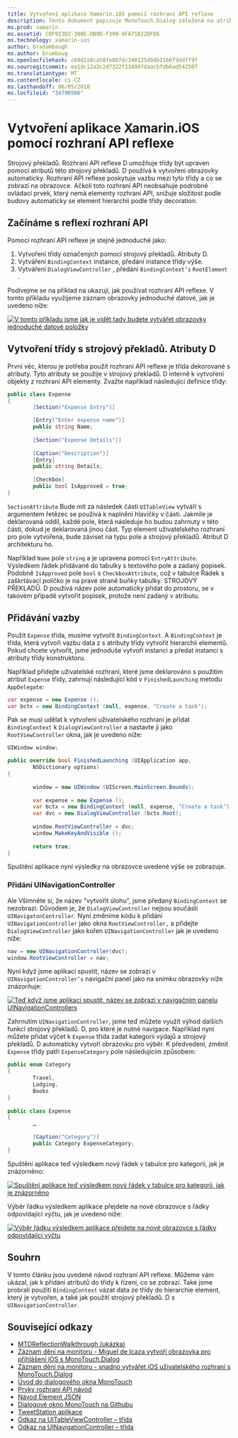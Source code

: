 ```yaml
---
title: Vytvoření aplikace Xamarin.iOS pomocí rozhraní API reflexe
description: Tento dokument popisuje MonoTouch.Dialog založená na atributu reflexe rozhraní API, které vytvoří podle třídy upraven pomocí atributů uživatelského rozhraní.
ms.prod: xamarin
ms.assetid: C0F923D2-300E-DB9D-F390-9FA71B22DFD6
ms.technology: xamarin-ios
author: bradumbaugh
ms.author: brumbaug
ms.openlocfilehash: c60d2a8ca58fe807dc340125d0db21b6f9ddff9f
ms.sourcegitcommit: ea1dc12a3c2d7322f234997daacbfdb6ad542507
ms.translationtype: MT
ms.contentlocale: cs-CZ
ms.lasthandoff: 06/05/2018
ms.locfileid: "34790506"
---
```

# <a name="creating-a-xamarinios-application-using-the-reflection-api"></a>Vytvoření aplikace Xamarin.iOS pomocí rozhraní API reflexe

Strojový překladů. Rozhraní API reflexe D umožňuje třídy být upraven pomocí atributů této strojový překladů. D používá k vytvoření obrazovky automaticky. Rozhraní API reflexe poskytuje vazbu mezi tyto třídy a co se zobrazí na obrazovce. Ačkoli toto rozhraní API neobsahuje podrobné ovládací prvek, který nemá elementy rozhraní API, snižuje složitost podle budovy automaticky se element hierarchii podle třídy decoration.

 <a name="Getting_Started_with_the_Reflection_API" />


## <a name="getting-started-with-the-reflection-api"></a>Začínáme s reflexí rozhraní API

Pomocí rozhraní API reflexe je stejně jednoduché jako:

1.  Vytvoření třídy označených pomocí strojový překladů. Atributy D.
1.  Vytváření `BindingContext` instance, předání instance třídy výše. 
1.  Vytváření `DialogViewController` , předání `BindingContext’s` `RootElement` . 


Podívejme se na příklad na ukazují, jak používat rozhraní API reflexe. V tomto příkladu využijeme záznam obrazovky jednoduché datové, jak je uvedeno níže:

 [![](reflection-api-walkthrough-images/01-expense-entry.png "V tomto příkladu jsme jak je vidět tady budete vytvářet obrazovky jednoduché datové položky")](reflection-api-walkthrough-images/01-expense-entry.png#lightbox)

 <a name="Creating_a_Class_with_MT.D_Attributes" />

## <a name="creating-a-class-with-mtd-attributes"></a>Vytvoření třídy s strojový překladů. Atributy D

První věc, kterou je potřeba použít rozhraní API reflexe je třída dekorované s atributy. Tyto atributy se použije v strojový překladů. D interně k vytvoření objekty z rozhraní API elementy. Zvažte například následující definice třídy:

```csharp
public class Expense
{
        [Section("Expense Entry")]

        [Entry("Enter expense name")]
        public string Name;
        
        [Section("Expense Details")]
  
        [Caption("Description")]
        [Entry]
        public string Details;
        
        [Checkbox]
        public bool IsApproved = true;
}
```

`SectionAttribute` Bude mít za následek části `UITableView` vytváří s argumentem řetězec se používá k naplnění hlavičky v části. Jakmile je deklarovaná oddíl, každé pole, která následuje ho budou zahrnuty v této části, dokud je deklarovaná jinou část.
Typ element uživatelského rozhraní pro pole vytvořena, bude záviset na typu pole a strojový překladů. Atribut D architekturu ho.

Například `Name` pole `string` a je upravena pomocí `EntryAttribute`. Výsledkem řádek přidávané do tabulky s textového pole a zadaný popisek. Podobně `IsApproved` pole `bool` s `CheckboxAttribute`, což v tabulce Řádek s zaškrtávací políčko je na pravé straně buňky tabulky. STROJOVÝ PŘEKLADŮ. D používá název pole automaticky přidat do prostoru, se v takovém případě vytvořit popisek, protože není zadaný v atributu.

 <a name="Adding_the_BindingContext" />


## <a name="adding-the-bindingcontext"></a>Přidávání vazby

Použít `Expense` třída, musíme vytvořit `BindingContext`. A `BindingContext` je třída, která vytvoří vazbu data z s atributy třídy vytvořit hierarchii elementů. Pokud chcete vytvořit, jsme jednoduše vytvoří instanci a předat instanci s atributy třídy konstruktoru.

Například přidejte uživatelské rozhraní, které jsme deklarováno s použitím atribut `Expense` třídy, zahrnují následující kód v `FinishedLaunching` metodu `AppDelegate`:

```csharp
var expense = new Expense ();
var bctx = new BindingContext (null, expense, "Create a task");
```

Pak se musí udělat k vytvoření uživatelského rozhraní je přidat `BindingContext` k `DialogViewController` a nastavte ji jako `RootViewController` okna, jak je uvedeno níže:

```csharp
UIWindow window;

public override bool FinishedLaunching (UIApplication app, 
        NSDictionary options)
{
   
        window = new UIWindow (UIScreen.MainScreen.Bounds);
            
        var expense = new Expense ();
        var bctx = new BindingContext (null, expense, "Create a task");
        var dvc = new DialogViewController (bctx.Root);
            
        window.RootViewController = dvc;
        window.MakeKeyAndVisible ();
            
        return true;
}
```

Spuštění aplikace nyní výsledky na obrazovce uvedené výše se zobrazuje.

 <a name="Adding_a_UINavigationController" />


### <a name="adding-a-uinavigationcontroller"></a>Přidání UINavigationController

Ale Všimněte si, že název "vytvořit úlohu", jsme předaný `BindingContext` se nezobrazí. Důvodem je, že `DialogViewController` nejsou součástí `UINavigatonController`. Nyní změníme kódu k přidání `UINavigationController` jako okna `RootViewController,` a přidejte `DialogViewController` jako kořen `UINavigationController` jak je uvedeno níže:

```csharp
nav = new UINavigationController(dvc);
window.RootViewController = nav;
```

Nyní když jsme aplikaci spustit, název se zobrazí v `UINavigationController’s` navigační panel jako na snímku obrazovky níže znázorňuje:

 [![](reflection-api-walkthrough-images/02-create-task.png "Teď když jsme aplikaci spustit, název se zobrazí v navigačním panelu UINavigationControllers")](reflection-api-walkthrough-images/02-create-task.png#lightbox)

Zahrnutím `UINavigationController`, jsme teď můžete využít výhod dalších funkcí strojový překladů. D, pro které je nutné navigace. Například nyní můžete přidat výčet k `Expense` třída zadat kategorii výdajů a strojový překladů. D automaticky vytvoří obrazovku pro výběr. K předvedení, změnit `Expense` třídy patří `ExpenseCategory` pole následujícím způsobem:

```csharp
public enum Category
{
        Travel,
        Lodging,
        Books
}
        
public class Expense
{
        …

        [Caption("Category")]
        public Category ExpenseCategory;
}
```

Spuštění aplikace teď výsledkem nový řádek v tabulce pro kategorii, jak je znázorněno:

 [![](reflection-api-walkthrough-images/03-set-details.png "Spuštění aplikace teď výsledkem nový řádek v tabulce pro kategorii, jak je znázorněno")](reflection-api-walkthrough-images/03-set-details.png#lightbox)

Výběr řádku výsledkem aplikace přejdete na nové obrazovce s řádky odpovídající výčtu, jak je uvedeno níže:

 [![](reflection-api-walkthrough-images/04-set-category.png "Výběr řádku výsledkem aplikace přejdete na nové obrazovce s řádky odpovídající výčtu")](reflection-api-walkthrough-images/04-set-category.png#lightbox)

 <a name="Summary" />


## <a name="summary"></a>Souhrn

V tomto článku jsou uvedené návod rozhraní API reflexe. Můžeme vám ukázal, jak k přidání atributů do třídy k řízení, co se zobrazí. Také jsme probrali použití `BindingContext` vázat data ze třídy do hierarchie element, který je vytvořen, a také jak použití strojový překladů. D s `UINavigationController`.


## <a name="related-links"></a>Související odkazy

- [MTDReflectionWalkthrough (ukázka)](https://developer.xamarin.com/samples/MTDReflectionWalkthrough/)
- [Záznam dění na monitoru - Miguel de Icaza vytvoří obrazovka pro přihlášení iOS s MonoTouch.Dialog](http://youtu.be/3butqB1EG0c)
- [Záznam dění na monitoru - snadno vytvářet iOS uživatelského rozhraní s MonoTouch.Dialog](http://youtu.be/j7OC5r8ZkYg)
- [Úvod do dialogového okna MonoTouch](~/ios/user-interface/monotouch.dialog/index.md)
- [Prvky rozhraní API návod](~/ios/user-interface/monotouch.dialog/elements-api-walkthrough.md)
- [Návod Element JSON](~/ios/user-interface/monotouch.dialog/monotouch.dialog-json-markup.md)
- [Dialogové okno MonoTouch na Githubu](https://github.com/migueldeicaza/MonoTouch.Dialog)
- [TweetStation aplikace](https://github.com/migueldeicaza/TweetStation)
- [Odkaz na UITableViewController – třída](http://developer.apple.com/library/ios/#DOCUMENTATION/UIKit/Reference/UITableViewController_Class/Reference/Reference.html)
- [Odkaz na UINavigationController – třída](http://developer.apple.com/library/ios/#documentation/UIKit/Reference/UINavigationController_Class/Reference/Reference.html)
